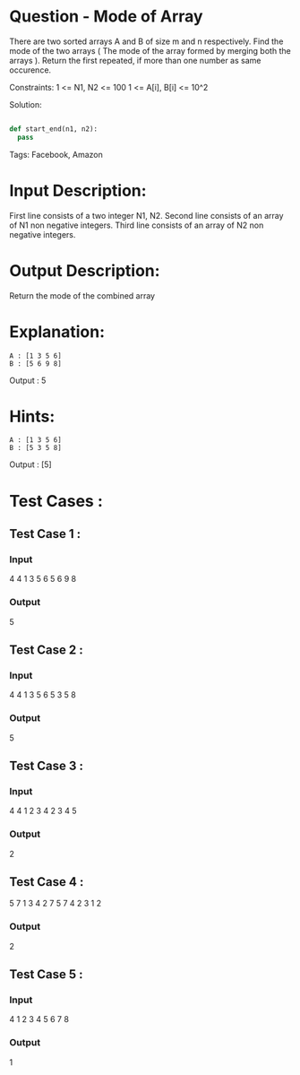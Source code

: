 # Question - Mode of Array
There are two sorted arrays A and B of size m and n respectively.
Find the mode of the two arrays ( The mode of the array formed by merging both the arrays ). 
Return the first repeated, if more than one number as same occurence.

Constraints:
1 <= N1, N2 <= 100
1 <= A[i], B[i] <= 10^2

Solution:

```python

def start_end(n1, n2):
  pass

```

Tags:
Facebook, Amazon

# Input Description:
First line consists of a two integer N1, N2.
Second line consists of an array of N1 non negative integers.
Third line consists of an array of N2 non negative integers.

# Output Description:
Return the mode of the combined array

# Explanation:
    A : [1 3 5 6] 
    B : [5 6 9 8]
 Output : 5 


# Hints:
    A : [1 3 5 6] 
    B : [5 3 5 8]
 Output : [5]

# Test Cases :
## Test Case 1 :
### Input
4 4
1 3 5 6
5 6 9 8
### Output
5


## Test Case 2 :
### Input
4 4
1 3 5 6
5 3 5 8
### Output
5


## Test Case 3 :
### Input
4 4
1 2 3 4
2 3 4 5
### Output
2

## Test Case 4 :
5 7
1 3 4 2 7
5 7 4 2 3 1 2
### Output
2


## Test Case 5 :
### Input
4
1 2 3 4 
5 6 7 8
### Output
1

